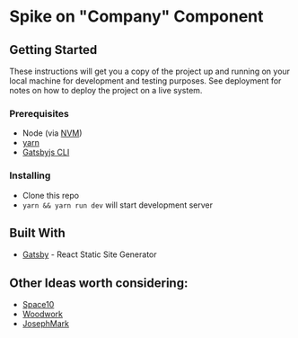 # Spike on "Company" Component

## Getting Started

These instructions will get you a copy of the project up and running on your local machine for development and testing purposes. See deployment for notes on how to deploy the project on a live system.

### Prerequisites

- Node (via [NVM](https://github.com/creationix/nvm))
- [yarn](https://yarnpkg.com/lang/en/docs/install/#mac-stable)
- [Gatsbyjs CLI](https://www.npmjs.com/package/gatsby-cli)

### Installing

- Clone this repo
- `yarn && yarn run dev` will start development server

## Built With

- [Gatsby](https://gatsbyjs.org/) - React Static Site Generator

## Other Ideas worth considering:

- [Space10](https://space10.io/team/)
- [Woodwork](https://woodwork.nl/about)
- [JosephMark](https://www.josephmark.com.au/about/)
